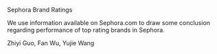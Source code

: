 Sephora Brand Ratings

We use information available on Sephora.com to draw some conclusion regarding performance of top rating brands in Sephora.

Zhiyi Guo, Fan Wu, Yujie Wang
